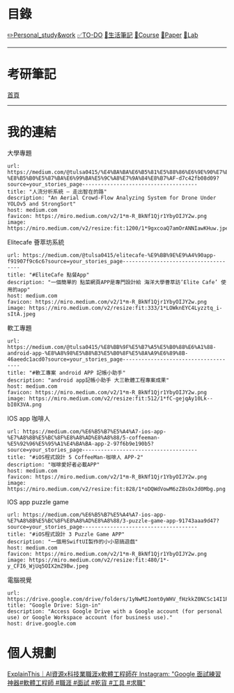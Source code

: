 # 目錄

[✏️Personal_study&work](✏️Personal_study&work.md)
[✅TO-DO](✅TO-DO.md)
[🌄生活筆記](🌄生活筆記.md)
[📘Course](📘Course.md)
[📃Paper](📃Paper.md)
[🔬Lab](🔬Lab.md)


--- 

# 考研筆記

[首頁](首頁.md)

---

# 我的連結

大學專題
```cardlink
url: https://medium.com/@tulsa0415/%E4%BA%BA%E6%B5%81%E5%88%86%E6%9E%90%E7%B3%BB%E7%B5%B1-%E8%B5%B0%E5%87%BA%E6%99%BA%E5%9C%A8%E7%9A%84%E8%B7%AF-d7c42fb08d09?source=your_stories_page-------------------------------------
title: "人流分析系統 — 走出智在的路"
description: "An Aerial Crowd-Flow Analyzing System for Drone Under YOLOv5 and StrongSort"
host: medium.com
favicon: https://miro.medium.com/v2/1*m-R_BkNf1Qjr1YbyOIJY2w.png
image: https://miro.medium.com/v2/resize:fit:1200/1*9gxcoaQ7amOrANNIawKHuw.jpeg
```

Elitecafe 薈萃坊系統
```cardlink
url: https://medium.com/@tulsa0415/elitecafe-%E9%BB%9E%E9%A4%90app-f91907f9c6c6?source=your_stories_page-------------------------------------
title: "#EliteCafe 點餐App"
description: "一個簡單的 點菜網頁APP是專門設計給 海洋大學薈萃訪’Elite Cafe’ 使用的app"
host: medium.com
favicon: https://miro.medium.com/v2/1*m-R_BkNf1Qjr1YbyOIJY2w.png
image: https://miro.medium.com/v2/resize:fit:333/1*LOWknEYC4Lyzztq_i-sItA.jpeg
```

軟工專題

```cardlink
url: https://medium.com/@tulsa0415/%E8%BB%9F%E5%B7%A5%E5%B0%88%E6%A1%88-android-app-%E8%A8%98%E5%B8%B3%E5%B0%8F%E5%8A%A9%E6%89%8B-46aeedc1acd0?source=your_stories_page-------------------------------------
title: "#軟工專案 android APP 記帳小助手"
description: "android app記帳小助手 大三軟體工程專案成果"
host: medium.com
favicon: https://miro.medium.com/v2/1*m-R_BkNf1Qjr1YbyOIJY2w.png
image: https://miro.medium.com/v2/resize:fit:512/1*fC-gejqAy10Lk--bI0X3VA.png
```

IOS app 咖啡人

```cardlink
url: https://medium.com/%E6%B5%B7%E5%A4%A7-ios-app-%E7%A8%8B%E5%BC%8F%E8%A8%AD%E8%A8%88/5-coffeeman-%E5%92%96%E5%95%A1%E4%BA%BA-app-2-97f6b9e190b5?source=your_stories_page-------------------------------------
title: "#iOS程式設計 5 CoffeeMan-咖啡人 APP-2"
description: "咖啡愛好者必載APP"
host: medium.com
favicon: https://miro.medium.com/v2/1*m-R_BkNf1Qjr1YbyOIJY2w.png
image: https://miro.medium.com/v2/resize:fit:828/1*oDQWdVowM6zZ8sOxJd0Mbg.png
```

IOS app puzzle game

```cardlink
url: https://medium.com/%E6%B5%B7%E5%A4%A7-ios-app-%E7%A8%8B%E5%BC%8F%E8%A8%AD%E8%A8%88/3-puzzle-game-app-91743aaa9d47?source=your_stories_page-------------------------------------
title: "#iOS程式設計 3 Puzzle Game APP"
description: "一個用SwiftUI製作的小小惡搞遊戲"
host: medium.com
favicon: https://miro.medium.com/v2/1*m-R_BkNf1Qjr1YbyOIJY2w.png
image: https://miro.medium.com/v2/resize:fit:480/1*-y_CFI6_WjUq5OIX2mZ9Bw.jpeg
```

電腦視覺
```cardlink
url: https://drive.google.com/drive/folders/1yNwMIJomt0yWHV_fHzkkZ0NCSc14I1Rd
title: "Google Drive: Sign-in"
description: "Access Google Drive with a Google account (for personal use) or Google Workspace account (for business use)."
host: drive.google.com
```


# 個人規劃

 [ExplainThis｜AI資源x科技業職涯x軟體工程師在 Instagram: "Google 面試練習神器#軟體工程師 #職涯 #面試 #乾貨 #工具 #求職"](https://www.instagram.com/reel/C1CMZ4bSyBG/?igsh=MTN1dng4a2t3cXFrcg==)

